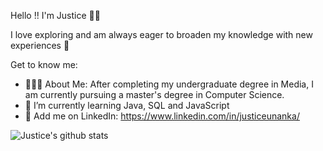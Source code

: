 Hello !! I'm Justice 👋🏾

I love exploring and am always eager to broaden my knowledge with new experiences 🌱

Get to know me: 
- 👩🏾‍🎓 About Me: After completing my undergraduate degree in Media, I am currently pursuing a master's degree in Computer Science. 
- 🌱 I’m currently learning Java, SQL and JavaScript 
- 🤗 Add me on LinkedIn: https://www.linkedin.com/in/justiceunanka/
  
  




![Justice's github stats](https://github-readme-stats.vercel.app/api?username=jdiva1234&show_icons=true)








                                                                                                                                                                   
